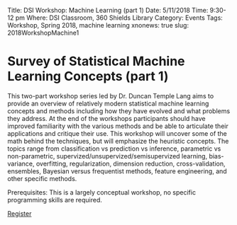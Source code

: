 Title: DSI Workshop: Machine Learning (part 1)
Date: 5/11/2018
Time: 9:30-12 pm
Where: DSI Classroom, 360 Shields Library
Category: Events
Tags: Workshop, Spring 2018, machine learning
xnonews: true
slug: 2018WorkshopMachine1

#  Survey of Statistical Machine Learning Concepts (part 1)

This two-part workshop series led by Dr. Duncan Temple Lang aims to provide an overview of relatively modern statistical machine learning concepts and methods including how they have evolved and what problems they address. At the end of the workshops participants should have improved familiarity with the various methods and be able to articulate their applications and critique their use. This workshop will uncover some of the math behind the techniques, but will emphasize the heuristic concepts. The topics range from classification vs prediction vs inference, parametric vs non-parametric, supervized/unsupervized/semisupervized learning, bias-variance, overfitting, regularization, dimension reduction, cross-validation, ensembles, Bayesian versus frequentist methods, feature engineering, and other specific methods. 

Prerequisites: This is a largely conceptual workshop, no specific programming skills are required.

[Register](https://forms.library.ucdavis.edu/classes/descriptions.php)